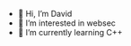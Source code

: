 - 👋 Hi, I’m David
- 👀 I’m interested in websec
- 🌱 I’m currently learning C++

<!---
DavidRo120/DavidRo120 is a ✨ special ✨ repository because its `README.md` (this file) appears on your GitHub profile.
You can click the Preview link to take a look at your changes.
--->
